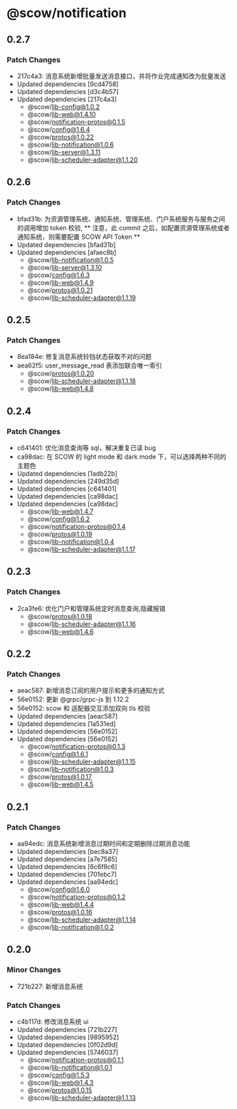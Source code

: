 # @scow/notification

## 0.2.7

### Patch Changes

- 217c4a3: 消息系统新增批量发送消息接口，并将作业完成通知改为批量发送
- Updated dependencies [9cd4758]
- Updated dependencies [d3c4b57]
- Updated dependencies [217c4a3]
  - @scow/lib-config@1.0.2
  - @scow/lib-web@1.4.10
  - @scow/notification-protos@0.1.5
  - @scow/config@1.6.4
  - @scow/protos@1.0.22
  - @scow/lib-notification@1.0.6
  - @scow/lib-server@1.3.11
  - @scow/lib-scheduler-adapter@1.1.20

## 0.2.6

### Patch Changes

- bfad31b: 为资源管理系统、通知系统、管理系统、门户系统服务与服务之间的调用增加 token 校验,
  ** 注意，此 commit 之后，如配置资源管理系统或者通知系统，则需要配置 SCOW API Token **
- Updated dependencies [bfad31b]
- Updated dependencies [afaec8b]
  - @scow/lib-notification@1.0.5
  - @scow/lib-server@1.3.10
  - @scow/config@1.6.3
  - @scow/lib-web@1.4.9
  - @scow/protos@1.0.21
  - @scow/lib-scheduler-adapter@1.1.19

## 0.2.5

### Patch Changes

- 8ea184e: 修复消息系统铃铛状态获取不对的问题
- aea62f5: user_message_read 表添加联合唯一索引
  - @scow/protos@1.0.20
  - @scow/lib-scheduler-adapter@1.1.18
  - @scow/lib-web@1.4.8

## 0.2.4

### Patch Changes

- c641401: 优化消息查询等 sql，解决重复已读 bug
- ca98dac: 在 SCOW 的 light mode 和 dark mode 下，可以选择两种不同的主题色
- Updated dependencies [1adb22b]
- Updated dependencies [249d35d]
- Updated dependencies [c641401]
- Updated dependencies [ca98dac]
- Updated dependencies [ca98dac]
  - @scow/lib-web@1.4.7
  - @scow/config@1.6.2
  - @scow/notification-protos@0.1.4
  - @scow/protos@1.0.19
  - @scow/lib-notification@1.0.4
  - @scow/lib-scheduler-adapter@1.1.17

## 0.2.3

### Patch Changes

- 2ca3fe6: 优化门户和管理系统定时消息查询,隐藏报错
  - @scow/protos@1.0.18
  - @scow/lib-scheduler-adapter@1.1.16
  - @scow/lib-web@1.4.6

## 0.2.2

### Patch Changes

- aeac587: 新增消息订阅的用户提示和更多的通知方式
- 56e0152: 更新 @grpc/grpc-js 到 1.12.2
- 56e0152: scow 和 适配器交互添加双向 tls 校验
- Updated dependencies [aeac587]
- Updated dependencies [1a531ed]
- Updated dependencies [56e0152]
- Updated dependencies [56e0152]
  - @scow/notification-protos@0.1.3
  - @scow/config@1.6.1
  - @scow/lib-scheduler-adapter@1.1.15
  - @scow/lib-notification@1.0.3
  - @scow/protos@1.0.17
  - @scow/lib-web@1.4.5

## 0.2.1

### Patch Changes

- aa94edc: 消息系统新增消息过期时间和定期删除过期消息功能
- Updated dependencies [bec8a37]
- Updated dependencies [a7e7585]
- Updated dependencies [6c6f8c6]
- Updated dependencies [701ebc7]
- Updated dependencies [aa94edc]
  - @scow/config@1.6.0
  - @scow/notification-protos@0.1.2
  - @scow/lib-web@1.4.4
  - @scow/protos@1.0.16
  - @scow/lib-scheduler-adapter@1.1.14
  - @scow/lib-notification@1.0.2

## 0.2.0

### Minor Changes

- 721b227: 新增消息系统

### Patch Changes

- c4b117d: 修改消息系统 ui
- Updated dependencies [721b227]
- Updated dependencies [9895952]
- Updated dependencies [0f02d9d]
- Updated dependencies [5746037]
  - @scow/notification-protos@0.1.1
  - @scow/lib-notification@1.0.1
  - @scow/config@1.5.3
  - @scow/lib-web@1.4.3
  - @scow/protos@1.0.15
  - @scow/lib-scheduler-adapter@1.1.13

